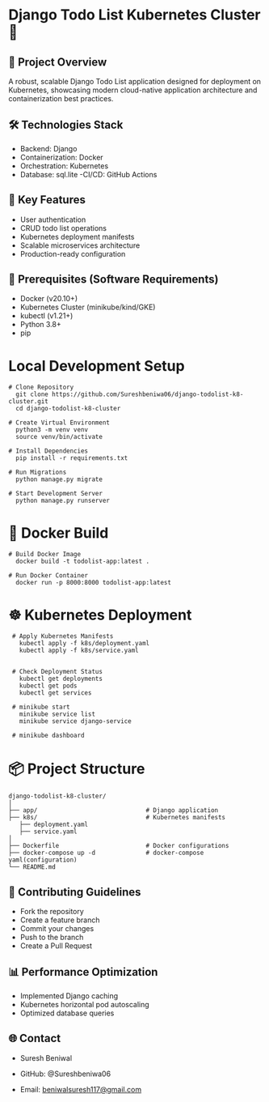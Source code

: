# Django Todo List Kubernetes Cluster 🚀

## 📌 Project Overview
A robust, scalable Django Todo List application designed for deployment on Kubernetes, showcasing modern cloud-native application architecture and containerization best practices.

## 🛠 Technologies Stack

- Backend: Django
- Containerization: Docker
- Orchestration: Kubernetes
- Database: sql.lite
-CI/CD: GitHub Actions

## 🌟 Key Features
 - User authentication
 - CRUD todo list operations
 - Kubernetes deployment manifests
 - Scalable microservices architecture
- Production-ready configuration

 ## 🔧 Prerequisites (Software Requirements)
  - Docker (v20.10+)
  - Kubernetes Cluster (minikube/kind/GKE)
  - kubectl (v1.21+)
  - Python 3.8+
  -  pip


  #  Local Development Setup
    # Clone Repository
      git clone https://github.com/Sureshbeniwa06/django-todolist-k8-cluster.git
      cd django-todolist-k8-cluster

    # Create Virtual Environment
      python3 -m venv venv
      source venv/bin/activate

    # Install Dependencies
      pip install -r requirements.txt

    # Run Migrations
      python manage.py migrate

    # Start Development Server
      python manage.py runserver

 #  🐳 Docker Build
    # Build Docker Image
      docker build -t todolist-app:latest .

    # Run Docker Container
      docker run -p 8000:8000 todolist-app:latest

  #  ☸️ Kubernetes Deployment
     # Apply Kubernetes Manifests
       kubectl apply -f k8s/deployment.yaml
       kubectl apply -f k8s/service.yaml
       

     # Check Deployment Status
       kubectl get deployments
       kubectl get pods
       kubectl get services

     # minikube start
       minikube service list
       minikube service django-service

     # minikube dashboard  

#  📦 Project Structure
    django-todolist-k8-cluster/
    │
    ├── app/                              # Django application
    ├── k8s/                              # Kubernetes manifests
       ├── deployment.yaml
       ├── service.yaml
    │   
    ├── Dockerfile                        # Docker configurations
    ├── docker-compose up -d              # docker-compose yaml(configuration)
    └── README.md

## 🤝 Contributing Guidelines

 - Fork the repository
 - Create a feature branch
 - Commit your changes
 - Push to the branch
 - Create a Pull Request

 ## 📊 Performance Optimization
 
  -  Implemented Django caching
  - Kubernetes horizontal pod autoscaling
  - Optimized database queries

 ## 🌐 Contact
 
   - Suresh Beniwal

   - GitHub: @Sureshbeniwa06
   - Email: beniwalsuresh117@gmail.com








    
